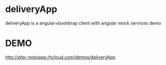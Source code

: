 # deliveryApp
deliveryApp is a angular+bootstrap client with angular mock services demo

# DEMO

http://php-restoapp.rhcloud.com/demos/deliveryApp
